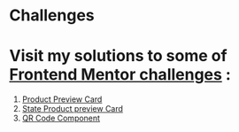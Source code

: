 # Challenges
# Visit my solutions to some of [Frontend Mentor challenges](https://www.frontendmentor.io/challenges) :
1.  [Product Preview Card](https://pobze.github.io/Product-Card/Code/index.html)
2.  [State Product preview Card](https://pobze.github.io/Product-Card/ProjectCode/index.html)
3.  [QR Code Component](https://pobze.github.io/Product-Card/QRCodeComponent/index.html)


